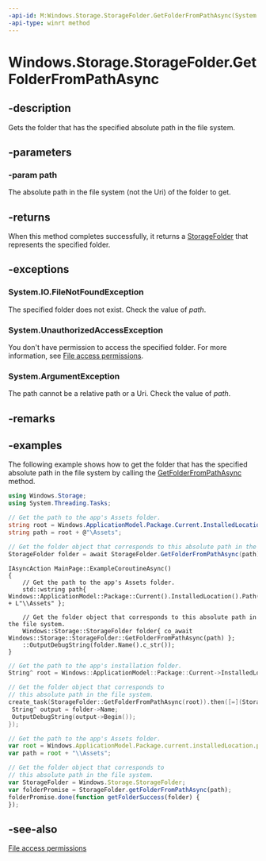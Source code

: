 ```yaml
---
-api-id: M:Windows.Storage.StorageFolder.GetFolderFromPathAsync(System.String)
-api-type: winrt method
---
```


<!-- Method syntax
public Windows.Foundation.IAsyncOperation<Windows.Storage.StorageFolder> GetFolderFromPathAsync(System.String path)
-->

# Windows.Storage.StorageFolder.GetFolderFromPathAsync

## -description
Gets the folder that has the specified absolute path in the file system.

## -parameters
### -param path
The absolute path in the file system (not the Uri) of the folder to get.

## -returns
When this method completes successfully, it returns a [StorageFolder](storagefolder.md) that represents the specified folder.

## -exceptions
### System.IO.FileNotFoundException

The specified folder does not exist. Check the value of *path*.

### System.UnauthorizedAccessException

You don't have permission to access the specified folder. For more information, see [File access permissions](https://docs.microsoft.com/windows/uwp/files/file-access-permissions).

### System.ArgumentException

The path cannot be a relative path or a Uri. Check the value of *path*.

## -remarks

## -examples
The following example shows how to get the folder that has the specified absolute path in the file system by calling the [GetFolderFromPathAsync](storagefolder_getfolderfrompathasync_1337535799.md) method.

```csharp
using Windows.Storage;
using System.Threading.Tasks;

// Get the path to the app's Assets folder.
string root = Windows.ApplicationModel.Package.Current.InstalledLocation.Path;
string path = root + @"\Assets";

// Get the folder object that corresponds to this absolute path in the file system.
StorageFolder folder = await StorageFolder.GetFolderFromPathAsync(path);
```

```cppwinrt
IAsyncAction MainPage::ExampleCoroutineAsync()
{
    // Get the path to the app's Assets folder.
	std::wstring path{ Windows::ApplicationModel::Package::Current().InstalledLocation().Path() + L"\\Assets" };

    // Get the folder object that corresponds to this absolute path in the file system.
    Windows::Storage::StorageFolder folder{ co_await Windows::Storage::StorageFolder::GetFolderFromPathAsync(path) };
    ::OutputDebugString(folder.Name().c_str());
}
```

```cpp
// Get the path to the app's installation folder.
String^ root = Windows::ApplicationModel::Package::Current->InstalledLocation->Path;

// Get the folder object that corresponds to
// this absolute path in the file system.
create_task(StorageFolder::GetFolderFromPathAsync(root)).then([=](StorageFolder^ folder){
 String^ output = folder->Name;
 OutputDebugString(output->Begin());
});
```

```javascript
// Get the path to the app's Assets folder.
var root = Windows.ApplicationModel.Package.current.installedLocation.path;
var path = root + "\\Assets";

// Get the folder object that corresponds to
// this absolute path in the file system.
var StorageFolder = Windows.Storage.StorageFolder;
var folderPromise = StorageFolder.getFolderFromPathAsync(path);
folderPromise.done(function getFolderSuccess(folder) {
});
```

## -see-also
[File access permissions](https://docs.microsoft.com/windows/uwp/files/file-access-permissions)
